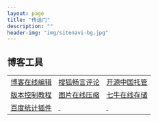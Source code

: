 ```yaml
---
layout: page
title: "传送门"
description: ""
header-img: "img/sitenavi-bg.jpg"
---
```


## 博客工具

<table class="table table-bordered table-striped table-condensed">
	<tr>
		<td><a href="http://jbt.github.io/markdown-editor" target="_blank">博客在线编辑</a></td>
		<td><a href="http://changyan.kuaizhan.com" target="_blank">搜狐畅言评论</a> </td>
		<td><a href="http://git.oschina.net" target="_blank">开源中国托管</a></td>
	</tr>
	<tr>		
		<td><a href="http://www.liaoxuefeng.com/wiki/0013739516305929606dd18361248578c67b8067c8c017b000" target="_blank">版本控制教程</a></td>
		<td><a href="http://www.tuhaokuai.com/image" target="_blank">图片在线压缩</a></td>
		<td><a href="http://www.qiniu.com">七牛在线存储</a></td>
	</tr>
	<tr>
		<td><a href="http://tongji.baidu.com">百度统计插件</a></td>
		<td><a href="#">&nbsp;</a></td>
		<td><a href="#">&nbsp;</a></td>
	</tr>
</table>
